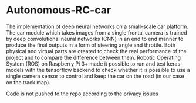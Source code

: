 # Autonomous-RC-car
The implementation of deep neural networks on a small-scale car platform. The car module which takes images from a single frontal camera is trained by deep convolutional neural networks (CNN) in an end to end manner to produce the final outputs in a form of steering angle and throttle. Both physical and virtual parts are created to check the real performance of the project and to compare the difference between them. Robotic Operating System (ROS) on Raspberry Pi 3+ made it possible to run and test keras models with the tensorflow backend to check whether it is possible to use a single camera sensor to control and keep the car on the road (in our case on the track map).

Code is not pushed to the repo according to the privacy issues

